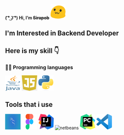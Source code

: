**( ͡° ͜ʖ ͡°) Hi,  I’m ~~Sirapob~~**
<span> 
  <img src="image.gif" height="50px" width="50px">
</span>

## I'm Interested in Backend Developer 

## Here is my skill 👇

###  👨‍💻  Programming languages

<p align ="left">
<img src="Programming Language/java.png" alt="Java" height="50" width="50" />
<img src="Programming Language/js.png" alt="js" height="50" width="50" />
<img src="Programming Language/python.png" alt="python" height="50" width="50" />
</p>

## Tools that i use

<p align ="left">
<img src="Tools/kali.jpg" alt="kali" height="50" width="50" />
<img src="Tools/figma.png" alt="js" height="50" width="50" />
<img src="Tools/ij.png" alt="ij" height="50" width="50" />
<img src="Tools/netbeans.png" alt="netbeans" height="50" width="50" />
<img src="Tools/pc.png" alt="pc" height="50" width="50" />
<img src="Tools/vs.png" alt="vs" height="50" width="50" />
</p>





